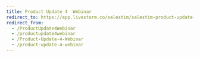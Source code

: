 ```yaml
---
title: Product Update 4  Webinar
redirect_to: https://app.livestorm.co/salestim/salestim-product-update-4
redirect_from:
  - /ProductUpdate4Webinar
  - /productupdate4webinar
  - /Product-Update-4-Webinar
  - /product-update-4-webinar
---
```

